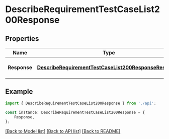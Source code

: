 # DescribeRequirementTestCaseList200Response


## Properties

Name | Type | Description | Notes
------------ | ------------- | ------------- | -------------
**Response** | [**DescribeRequirementTestCaseList200ResponseResponse**](DescribeRequirementTestCaseList200ResponseResponse.md) |  | [optional] [default to undefined]

## Example

```typescript
import { DescribeRequirementTestCaseList200Response } from './api';

const instance: DescribeRequirementTestCaseList200Response = {
    Response,
};
```

[[Back to Model list]](../README.md#documentation-for-models) [[Back to API list]](../README.md#documentation-for-api-endpoints) [[Back to README]](../README.md)
